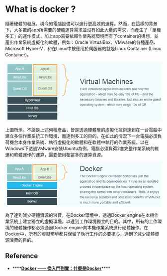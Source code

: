 # What is docker ?

隨著硬體的發展，現今的電腦設備可以進行更高效的運算。然而，在這樣的背景下，大多數的app所需要的硬體運算需求並沒有如此大量的需求，而產生了「單機多工」的運作模式，加上app需要依賴作業系統環境而有了container的構想，並產出作業系統虛擬化的軟體，例如：Oracle VirtualBox、VMware的各種產品、Microsoft Hyper-V，和在Linux中被應用於伺服器的就是Linux Container \(Linux Container\)。

![&#x5716;&#x7247;&#x4F86;&#x6E90;&#xFF1A;Docker &#x2014;&#x2014; &#x5F9E;&#x5165;&#x9580;&#x5230;&#x5BE6;&#x8E10;](../.gitbook/assets/image.png)

上圖所示。不論是上述何種產品，皆是透過硬體層的虛擬化技術達到在一台電腦中建立多個作業系統工作環境，而達到多工的目的。在如此的情況下一台電腦必須負荷機台本身作業系統、執行虛擬化的軟體和在軟體中執行的作業系統。以在Windows下透過VMware安裝Ubuntu為例，電腦必須負荷2套完整作業系統的維運和軟體運作的運算，需要使用相當多的運算資源。

![&#x5716;&#x7247;&#x4F86;&#x6E90;&#xFF1A;Docker &#x2014;&#x2014; &#x5F9E;&#x5165;&#x9580;&#x5230;&#x5BE6;&#x8E10;](../.gitbook/assets/image%20%281%29.png)

為了達到減少硬體資源的浪費，在Docker環境中，透過Docker engine在本機作業系統上建立獨立的虛擬環境，以達到工作環境獨立的目的。其中，所有的工作環境的硬體操作都必須通過Docker engine向本機作業系統進行硬體操作。在Docker中，所有的虛擬環境都只保留了執行工作的必要核心，達到了減少硬體資源浪費的目的。

## Reference

* \*\*\*\*[**Docker —— 從入門到實：什麼是Docker**](https://philipzheng.gitbooks.io/docker_practice/content/introduction/what.html)\*\*\*\*



